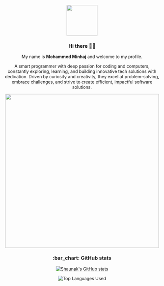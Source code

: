   <div align="center">
<div id="header">
<img src="https://media.giphy.com/media/M9gbBd9nbDrOTu1Mqx/giphy.gif" width="100">
</div>
<h3 id="hi-there">Hi there 👋🎉</h3>
<p>My name is <strong>Mohammed Minhaj</strong> and welcome to my profile.</p>
<p>
A smart programmer with deep passion for coding and computers, constantly exploring, learning, and building innovative tech solutions with dedication. Driven by curiosity and creativity, they excel at problem-solving, embrace challenges, and strive to create efficient, impactful software solutions.
</p>
<img src="https://media.giphy.com/media/L8K62iTDkzGX6/giphy.gif" width="500">
<h3 id="bar_chart-github-stats">:bar_chart: GitHub stats</h3>
<p><a href="https://github.com/Kingsky1t/github-readme-stats"><img src="https://github-readme-stats.vercel.app/api?username=Kingsky1t&amp;count_private=true&amp;show_icons=true&amp;theme=dark" alt="Shaunak's GitHub stats"></a></p>
<p><img src="https://github-readme-stats.vercel.app/api/top-langs/?username=Kingsky1t&amp;show_icons=true&amp;theme=dark" alt="Top Languages Used"></p>
</div>
